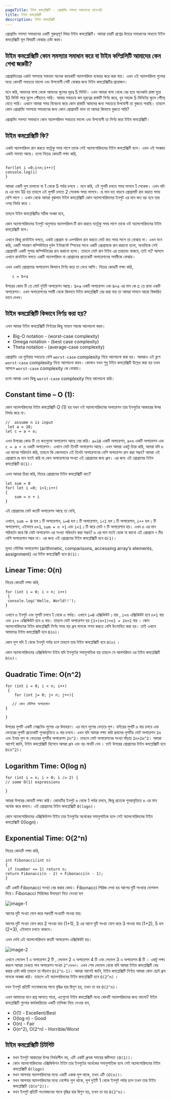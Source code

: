 ```yaml
---
pageTitle: টাইম কমপ্লেক্সিটি - প্রোগ্রামিং সমস্যা সমাধানের হাতেখড়ি
title: টাইম কমপ্লেক্সিটি
description: টাইম কমপ্লেক্সিটি
---
```


প্রোগ্রামিং সমস্যা সমাধানের একটি গুরুত্বপূর্ণ বিষয় টাইম কমপ্লেক্সিটি। আমরা চারটি প্রশ্নের উত্তরে সমাধানের মাধ্যমে টাইম কমপ্লেক্সিটি মূল বিষয়টি বোঝার চেষ্টা করব।

## টাইম কমপ্লেক্সিটি কোন সমস্যার সমাধান করে বা টাইম কম্প্লিসিটি আমাদের কেন শেখা জরুরী?

প্রোগ্রামিংয়ের একটা সমস্যার সমাধান অনেক কয়েকটি অ্যালগরিদম ব্যবহার করে করা যায়। এখন এই অ্যালগরিদম গুলোর মধ্যে কোনটি সবচেয়ে ভালো এবং উপযোগী সেটি বোঝার জন্য টাইম কমপ্লেক্সিটির প্রয়োজন।

মনে করি, আমদের বাসা থেকে আমদের স্কুলের দূরত্ব 5 মিনিট। এখন আমরা বাসা থেকে বের হয়ে অনেকটা রাস্তা ঘুরে 10 মিনিট পরে স্কুলে পৌঁছাতে পারি। আবার সবচেয়ে কম দূরত্বের রাস্তাটি নির্ণয় করে, খুব সহজে 5 মিনিটের স্কুলে পৌঁছে যেতে পারি। এখানে আমরা সময় বিবেচনা করে কোন রাস্তাটি আমদের জন্য সবচেয়ে উপযোগী তা বুজতে পারছি। তাহলে কোন প্রোগ্রামিং সমস্যার সমাধানের জন্য কোন প্রোগ্রামটি ভাল তা আমরা কিভাবে বুজতে পারি?

প্রোগ্রামিং সমস্যা সমাধানে কোন অ্যালগরিদম সবচেয়ে ভালো এবং উপযোগী তা নির্ণয় করে টাইম কমপ্লেক্সিটি।

## টাইম কমপ্লেক্সিটি কি?

একটা অ্যালগরিদম রান করতে যতটুকু সময় লাগে তাকে সেই অ্যালগোরিদমের টাইম কমপ্লেক্সিটি বলে। এখন এই সংজ্ঞায় একটা সমস্যা আছে। চলো নিচের কোডটি লক্ষ্য করি,

```

for(let i =0;i<n;i++){
console.log(i)
}

```

আমরা একটি লুপ চালাবো যা 1 থেকে 5 পর্যন্ত চলবে । মনে করি, এই লুপটি চলতে সময় লাগবে 1 সেকেন্ড। এখন যদি n এর মান 10 হয় তাহলে এই লুপটি চলতে 2 সেকেন্ড সময় লাগবে। n মান যত বাড়বে প্রোগ্রামটি রান করতে সময় বেশি লাগে । এখান থেকে আমরা বুঝলাম টাইম কমপ্লেক্সিটি কোন অ্যালগোরিদমের ইনপুট এর মান কত বড় হবে তার ওপর নির্ভর করে ।

তাহলে টাইম কমপ্লেক্সিটির সঠিক সংজ্ঞা হবে,

কোন অ্যালগোরিদমের ইনপুট অনুসারে অ্যালগরিদম টি রান করতে যতটুকু সময় লাগে তাকে ওই অ্যালগোরিদমের টাইম কমপ্লেক্সিটি বলে।

এখানে কিন্তু রানটাইম বলতে, একটা প্রোগ্রাম বা এলগরিদম রান করতে মোট কত সময় লাগে তা বোঝায় না। এখন মনে করি, একটি সাধারণ কম্পিউটারে দুর্বল ইন্টারনেট স্পিডের সাথে একটি প্রোগ্রামকে রান করানো হলো, অন্যদিকে সেই প্রোগ্রামটি একটি সুপার কম্পিউটারের রান করানো হলো। তাহলে মোট রান টাইম এর তারতম্য থাকবে, তাই না? আসলে এখানে রানটাইম বলতে একটি অ্যালগরিদম বা প্রোগ্রামের প্রত্যেকটি অপারেশনের সমষ্টিকে বোঝায়।

এখন একটা প্রোগ্রামের অপারেশন কিভাবে নির্ণয় করে তা দেখে আসি। নিচের কোডটি লক্ষ্য করি,

```
   c = b+a
```

উপরের কোড টি তে মোট দুইটি অপারেশন আছে। `b+a` একটি অপারেশন এবং `b+a` এর মান কে c তে রাখা একটি অপারেশন। এখন অপারেশনের সমষ্টি থেকে কিভাবে টাইম কমপ্লেক্সিটি বের করা যায় তা আমরা সামনে আরো বিস্তারিত ভাবে দেখব।

## টাইম কমপ্লেক্সিটি কিভাবে নির্ণয় করা হয়?

এখন আমরা টাইম কমপ্লেক্সিটি নির্ণয়ের কিছু মাধ্যম সম্বন্ধে আলোচনা করব।

- Big-O notation - (worst-case complexity)
- Omega notation - (best case complexity)
- Theta notation - (average-case complexity)

প্রোগ্রামিং এর দুনিয়ায় সবচেয়ে বেশি `worst-case` complexity নিয়ে আলোচনা করা হয়। আমরাও এই ব্লগে `worst-case` complexity নিয়ে আলোচনা করব। কোথাও যখন শুধু টাইম কমপ্লেক্সিটি উল্লেখ করা হয় তখন আসলে `worst-case` complexity কে বোঝায়।

চলো আমরা এখন কিছু `worst-case` complexity নিয়ে আলোচনা করি।

## Constant time – O (1):

কোন অ্যালগরিদমের টাইম কমপ্লেক্সিটি O (1) হয় যখন ওই অ্যালগোরিদমের অপারেশন তার ইনপুটের আকারের উপর নির্ভর করে না।

```
//  assume n is input
 let a = 10;
let c = a + n;

```

এখন উপরের কোড টি তে কতগুলো অপারেশন আছে বের করি। `a=10` একটি অপারেশন, `a+n` একটি অপারেশন এবং `c = a + n` একটি অপারেশন। এখানে মোট তিনটি অপারেশন আছে। এখন আমরা একটু চিন্তা করি, আমরা যদি `n` এর মানের পরিবর্তন করি, তাহলে কি কোনভাবে এই তিনটা অপারেশনের বেশি অপারেশন রান করা সম্ভব? আমরা এই প্রোগ্রামে n মান যতই করি না কেন অপারেশনের সংখ্যা এই প্রোগ্রামের জন্য ধ্রুব। এর জন্য এই প্রোগ্রামের টাইম কমপ্লেক্সিটি `O(1)`।

এখন আমরা চিন্তা করি, নিচের প্রোগ্রামের টাইম কমপ্লেক্সিটি কত?

```
let sum = 0
for( let i =0; i<1;i++)
{
 	sum = n + i
}
```

এই প্রোগ্রামের মোট কতটি অপারেশন আছে তা দেখি,

এখানে, `sum = 0` হল ১ টি অপারেশান, `i=0` হল ১ টি অপারেশান, `i<1` হল ১ টি অপারেশান, `i++` হল ১ টি অপারেশান, এইভাবে `n+1`, `sum = n +1` এবং `i<1` ১ টি করে মোট ৭ টি অপারেশান হয়। এখন `n` এর মান পরিবর্তন করে কি মোট অপারেশন এর সংখ্যা পরিবর্তন করা সম্ভব? `n` এর মান যতই হোক না কানো এই প্রোগ্রামে ৭ টির বেশি অপারেশান সম্ভব না। এর জন্য এই প্রোগ্রামের টাইম কমপ্লেক্সিটি হবে `O(1)`।

মূলত মৌলিক অপারেশান (arithmetic, comparisons, accessing array’s elements, assignment) এর টাইম কমপ্লেক্সিটি হবে `O(1)`।

## Linear Time: O(n)

নিচের কোডটি লক্ষ্য করি,

```
for (int i = 0; i < n; i++)
 {
 console.log('Hello, World!!');
}
```

এখানে `n` ইনপুট এবং লুপটি চলবে 1 থেকে `n` পর্যন্ত। এখানে `i=0` এক্সিকিউট ১ বার , `i<n` এক্সিকিউট হবে `n+1` বার এবং `i++` এক্সিকিউট হবে `n` বার। তাহলে মোট অপারেশন হয় `{1+(n+1)+n} = 2n+2` বার । কোন অ্যালগোরিদমের টাইম কমপ্লেক্সিটি নির্ণয় সময় বড় ধ্রুব মানকে গণনা করতে বেশি উৎসাহিত করা হয়। তাই এখানে আমাদের টাইম কমপ্লেক্সিটি হবে `O(n)`।

কোন লুপ যদি 1 থেকে ইনপুট পর্যন্ত চলে তাহলে তার টাইম কমপ্লেক্সিটি হবে `O(n)` ।

কোন অ্যালগোরিদমের এক্সিকিউশন টাইম যদি ইনপুটের সমানুপাতিক হয় তাহলে সে আলগরিদম এর টাইম কমপ্লেক্সিটি `O(n)`।

## Quadratic Time: O(n^2)

```
for (int i = 0; i < n; i++)
 {
	for (int j= 0; j< n; j++){

   // কোন মৌলিক অপারেশান
}

}
```

উপরের লুপটি একটি নেক্সটেড লুপের এর উদাহরণ। এর মানে লুপের ভেতরে লুপ। বাইরের লুপটি `n` বার চলবে এবং ভেতরের লুপটি প্রত্যেকটি পুনরাবৃত্তিতে `n` বার চলবে। এখন যদি আমরা লক্ষ্য করি প্রথমের লুপটির মোট অপারেশন `2n` এবং ইনার লুপ বা ভেতরের লুপটির অপারেশন `2n^2`। তাহলে মোট অপারেশনের সংখ্যা দাঁড়ায় `2n+2n^2`। আমরা আগেই জানি, টাইম কমপ্লেক্সিটি হিসেবে আমরা ধ্রুব এবং বড় মানটি নেব । তাই উপরের প্রোগ্রামের টাইম কমপ্লেক্সিটি হবে `O(n^2)`।

## Logarithm Time: O(log n)

```
for (int i = n; i > 0; i /= 2) {
// some O(1) expressions

}

```

আমরা উপরের কোডটি লক্ষ্য করি। কোডটির ইনপুট `n` থেকে 1 পর্যন্ত চলবে, কিন্তু প্রত্যেক পুনরাবৃত্তিতে `n` এর মান অর্ধেক করে কমবে। এই প্রোগ্রামের টাইম কমপ্লেক্সিটি `0(logn)`।

কোন অ্যালগোরিদমের এক্সিকিউশন টাইম তার ইনপুটের অর্ধেকের সমানুপাতিক হলে সেই অ্যালগোরিদমের টাইম কমপ্লেক্সিটি 0(logn)।

## Exponential Time: O(2^n)

নিচের কোডটি লক্ষ্য করি,

```
int Fibonacci(int n)
{
 if (number <= 1) return n;
return Fibonacci(n - 2) + Fibonacci(n - 1);
}

```

এটি একটি Fibonacci সংখ্যা বের করার কোড। Fibonacci সিরিজ লেখা হয় আগের দুটি সংখ্যার যোগফল দিয়ে। Fibonacci সিরিজের উদাহরণ নিচে দেওয়া হল

![image-1](/static/images/courses/learn-problem-solving-basic/24-time-complexity-2.png)

আগের দুটি সংখ্যা যোগ করে পরবর্তী সংখ্যাটি পাওয়া যায়:

আগের দুটি সংখ্যা যোগ করে 2 পাওয়া যায় (1+1), 3 এর আগে দুটি সংখ্যা যোগ করে 3 পাওয়া যায় (1+2), 5 হল (2+3), এইভাবে চলতে থাকবে।

এখন দেখি এই অ্যালগোরিদমে কতটি অপারেশন এক্সিকিউট হয়।

![image-2](/static/images/courses/learn-problem-solving-basic/24-time-complexity-1.png)

এখানে লেভেল 1 এ অপারেশন 2 টি , লেভেল 2 এ অপারেশন 4 টি এবং লেভেল 3 এ অপারেশন 8 টি । একটু লক্ষ্য করলে আমরা দেখতে পাব অপারেশন সংখ্যা `2^লেভেল`। এখন শেষ লেভেল থেকে যদি আমরা টাইম কমপ্লেক্সিটি বের করার চেষ্টা করি তাহলে তা দাঁড়াবে `O(2^n-1)`। আমরা আগেই জানি, টাইম কমপ্লেক্সিটি নির্ণয়ে আমরা কোন ছোট ধ্রুব মানকে অবজ্ঞা করি। তাহলে এই অ্যালগরিদমের টাইম কমপ্লেক্সিটি হবে `O(2^n)` ।

যখন ইনপুট প্রতিটি সংযোজনের সাথে বৃদ্ধির হার দ্বিগুণ হয়, তখন তা হয় `O(2^n)`।

এখন আমাদের মনে প্রশ্ন আসতে পারে, এতগুলো টাইম কমপ্লেক্সিটি মধ্যে কোনটি অ্যালগরিদমের জন্য ভালো? টাইম কমপ্লেক্সিটি গুলোর কার্যকারিতার একটি তালিকা নিচে দেওয়া হল,

- O(1) - Excellent/Best
- O(log n) - Good
- O(n) - Fair
- O(n^2), O(2^n) - Horrible/Worst

## টাইম কমপ্লেক্সিটি চিটশিট

- যখন ইনপুট আকারের উপর নির্ভরশীল নয়, এটি একটি ধ্রুবক সময়ের জটিলতা `(O(1))`।
- কোন অ্যালগোরিদমের এক্সিকিউশন টাইম তার ইনপুটের অর্ধেকের সমানুপাতিক হলে সেই অ্যালগোরিদমের টাইম কমপ্লেক্সিটি `0(logn)`
- যখন আপনার অ্যালগরিদমের মধ্যে একটি একক লুপ থাকে, তখন এটি `(O(n))`।
- যখন আপনার অ্যালগরিদমের মধ্যে নেস্টেড লুপ থাকে, লুপ দুইটি 1 থেকে ইনপুট পর্যন্ত চলে তখন তার টাইম কমপ্লেক্সিটি `(O(n^2))`।
- যখন ইনপুট প্রতিটি সংযোজনের সাথে বৃদ্ধির হার দ্বিগুণ হয়, তখন তা হয় `O(2^n)`।
